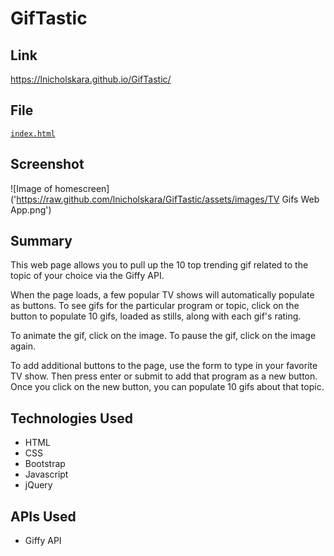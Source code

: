 # GifTastic

## Link

https://lnicholskara.github.io/GifTastic/

## File

[`index.html`](index.html)

## Screenshot

![Image of homescreen]('https://raw.github.com/lnicholskara/GifTastic/assets/images/TV Gifs Web App.png')

## Summary

This web page allows you to pull up the 10 top trending gif related to the topic of your choice via the Giffy API.

When the page loads, a few popular TV shows will automatically populate as buttons. To see gifs for the particular program or topic, click on the button to populate 10 gifs, loaded as stills, along with each gif's rating.

To animate the gif, click on the image. To pause the gif, click on the image again.

To add additional buttons to the page, use the form to type in your favorite TV show. Then press enter or submit to add that program as a new button. Once you click on the new button, you can populate 10 gifs about that topic.

## Technologies Used

* HTML
* CSS
* Bootstrap
* Javascript
* jQuery

## APIs Used

* Giffy API

